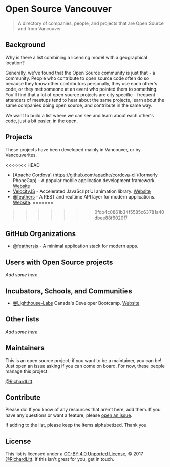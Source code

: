 # Open Source Vancouver

> A directory of companies, people, and projects that are Open Source and from Vancouver

## Background

Why is there a list combining a licensing model with a geographical location?

Generally, we've found that the Open Source community is just that - a community. People who contribute to open source code often do so because they know other contributors personally, they use each other's code, or they met someone at an event who pointed them to something. You'll find that a lot of open source projects are city specific - frequent attenders of meetups tend to hear about the same projects, learn about the same companies doing open source, and contribute in the same way.

We want to build a list where we can see and learn about each other's code, just a bit easier, in the open.

## Projects

These projects have been developed mainly in Vancouver, or by Vancouverites.

<<<<<<< HEAD
- [Apache Cordova] (https://github.com/apache/cordova-cli)(formerly PhoneGap) - A popular mobile application development framework. [Website](https://cordova.apache.org/)
- [VelocityJS](https://github.com/julianshapiro/velocity) - Accelerated JavaScript UI animation library. [Website](http://velocityjs.org/)
- [@feathers](https://github.com/feathersjs/feathers) - A REST and realtime API layer for modern applications. [Website](https://feathersjs.com/).
=======

>>>>>>> 0fdb4c0861b34f5585c63781a40dbee88f6020f7

## GitHub Organizations

- [@feathersjs](https://github.com/feathersjs) - A minimal application stack for modern apps.

## Users with Open Source projects

_Add some here_

## Incubators, Schools, and Communities

- [@Lighthouse-Labs](https://github.com/lighthouse-labs) Canada's Developer Bootcamp. [Website](http://www.lighthouselabs.ca/)

## Other lists

_Add some here_

## Maintainers

This is an open source project; if you want to be a maintainer, you can be! Just open an issue asking if you can come on board. For now, these people manage this project:

[@RichardLitt](https://github.com/RichardLitt)

## Contribute

Please do! If you know of any resources that aren't here, add them. If you have any questions or want a feature, please [open an issue](https://github.com/opensourcecities/vancouver/issues/new).

If adding to the list, please keep the items alphabetized. Thank you.

## License

This list is licensed under a [CC-BY 4.0 Unported License](https://creativecommons.org/licenses/by/4.0/), © 2017 [@RichardLitt](https://github.com/RichardLitt). If this isn't great for you, get in touch.
